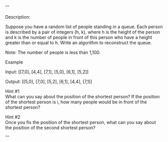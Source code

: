 '''

Description:

Suppose you have a random list of people standing in a queue. Each person is described by a pair of integers (h, k), where h is the height of the person and k is the number of people in front of this person who have a height greater than or equal to h. Write an algorithm to reconstruct the queue.

Note:
The number of people is less than 1,100.

 
Example

Input:
[[7,0], [4,4], [7,1], [5,0], [6,1], [5,2]]

Output:
[[5,0], [7,0], [5,2], [6,1], [4,4], [7,1]]
 

Hint #1  
What can you say about the position of the shortest person?
If the position of the shortest person is i, how many people would be in front of the shortest person?

Hint #2  
Once you fix the position of the shortest person, what can you say about the position of the second shortest person?

'''
